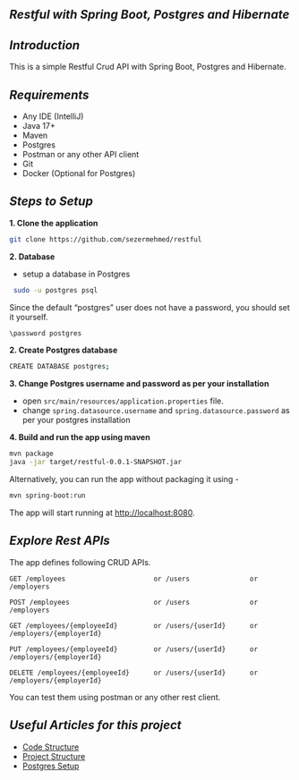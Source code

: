 ##  *Restful with Spring Boot, Postgres and  Hibernate*

##  *Introduction*
 
This is a simple Restful Crud API with Spring Boot, Postgres and Hibernate.

##  *Requirements*

* Any IDE (IntelliJ)
* Java 17+
* Maven
* Postgres
* Postman or any other API client
* Git
* Docker (Optional for Postgres)


##  *Steps to Setup*

**1. Clone the application**

```bash
git clone https://github.com/sezermehmed/restful
```

**2. Database**

* setup a database in Postgres
```bash
 sudo -u postgres psql
 ```
Since the default “postgres” user does not have a password, you should set it yourself.
```bash
\password postgres
```

**2. Create Postgres database**

```bash
CREATE DATABASE postgres;
```

**3. Change Postgres username and password as per your installation**

+ open `src/main/resources/application.properties` file.
+ change `spring.datasource.username` and `spring.datasource.password` as per your postgres installation

**4. Build and run the app using maven**

```bash
mvn package
java -jar target/restful-0.0.1-SNAPSHOT.jar 
```

Alternatively, you can run the app without packaging it using -

```bash
mvn spring-boot:run
```

The app will start running at <http://localhost:8080>.

##  *Explore Rest APIs*

The app defines following CRUD APIs.

    GET /employees                      or /users               or /employers
    
    POST /employees                     or /users               or /employers
    
    GET /employees/{employeeId}         or /users/{userId}      or /employers/{employerId}
    
    PUT /employees/{employeeId}         or /users/{userId}      or /employers/{employerId}
    
    DELETE /employees/{employeeId}      or /users/{userId}      or /employers/{employerId}

You can test them using postman or any other rest client.

##  *Useful Articles for this project*

* [Code Structure](https://www.geeksforgeeks.org/spring-boot-code-structure/)
* [Project Structure](https://medium.com/the-resonant-web/spring-boot-2-0-project-structure-and-best-practices-part-2-7137bdcba7d3)
* [Postgres Setup](https://www.cherryservers.com/blog/how-to-install-and-setup-postgresql-server-on-ubuntu-20-04)




